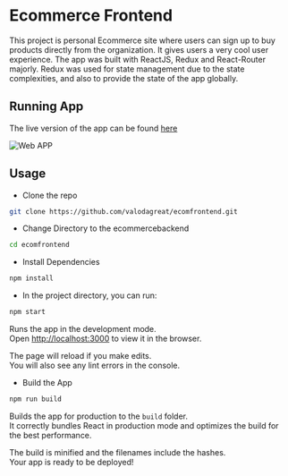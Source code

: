 # Ecommerce Frontend

This project is personal Ecommerce site where users can sign up to buy products directly from the organization. It gives users a very cool user experience. The app was built with ReactJS, Redux and React-Router majorly. Redux was used for state management due to the state complexities, and also to provide the state of the app globally.

## Running App
The live version of the app can be found [here](https://tender-lalande-27459e.netlify.app/)

![Web APP](https://res.cloudinary.com/valodagreat/image/upload/v1656757849/shop_ojga7c.png)

## Usage

* Clone the repo
```bash
git clone https://github.com/valodagreat/ecomfrontend.git
```

* Change Directory to the ecommercebackend
```bash
cd ecomfrontend
```

* Install Dependencies
```bash
npm install
```

* In the project directory, you can run:

```bash
npm start
```

Runs the app in the development mode.\
Open [http://localhost:3000](http://localhost:3000) to view it in the browser.

The page will reload if you make edits.\
You will also see any lint errors in the console.

* Build the App
```bash
npm run build
```

Builds the app for production to the `build` folder.\
It correctly bundles React in production mode and optimizes the build for the best performance.

The build is minified and the filenames include the hashes.\
Your app is ready to be deployed!

